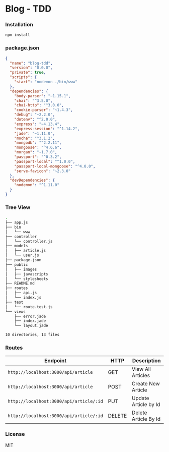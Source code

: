 # Blog - TDD

### Installation
```sh
npm install
```
### package.json
```json
{
  "name": "blog-tdd",
  "version": "0.0.0",
  "private": true,
  "scripts": {
    "start": "nodemon ./bin/www"
  },
  "dependencies": {
    "body-parser": "~1.15.1",
    "chai": "^3.5.0",
    "chai-http": "^3.0.0",
    "cookie-parser": "~1.4.3",
    "debug": "~2.2.0",
    "dotenv": "^2.0.0",
    "express": "~4.13.4",
    "express-session": "^1.14.2",
    "jade": "~1.11.0",
    "mocha": "^3.1.2",
    "mongodb": "^2.2.11",
    "mongoose": "^4.6.6",
    "morgan": "~1.7.0",
    "passport": "^0.3.2",
    "passport-local": "^1.0.0",
    "passport-local-mongoose": "^4.0.0",
    "serve-favicon": "~2.3.0"
  },
  "devDependencies": {
    "nodemon": "^1.11.0"
  }
}
```
### Tree View
```sh
.
├── app.js
├── bin
│   └── www
├── controller
│   └── controller.js
├── models
│   ├── article.js
│   └── user.js
├── package.json
├── public
│   ├── images
│   ├── javascripts
│   └── stylesheets
├── README.md
├── routes
│   ├── api.js
│   └── index.js
├── test
│   └── route.test.js
└── views
    ├── error.jade
    ├── index.jade
    └── layout.jade

10 directories, 13 files
```


### Routes

Endpoint | HTTP | Description
---------|------|------------
`http://localhost:3000/api/article` | GET | View All Articles
`http://localhost:3000/api/article` | POST | Create New Article
`http://localhost:3000/api/article/:id` | PUT | Update Article by Id
`http://localhost:3000/api/article/:id` | DELETE | Delete Article By Id

### License
MIT
